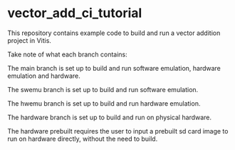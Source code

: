 # vector_add_ci_tutorial

This repository contains example code to build and run a vector addition project in Vitis. 

Take note of what each branch contains:

The main branch is set up to build and run software emulation, hardware emulation and hardware.

The swemu branch is set up to build and run software emulation.

The hwemu branch is set up to build and run hardware emulation.

The hardware branch is set up to build and run on physical hardware. 

The hardware prebuilt requires the user to input a prebuilt sd card image to run on hardware directly, without the need to build. 
